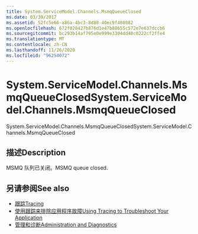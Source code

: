 ```yaml
---
title: System.ServiceModel.Channels.MsmqQueueClosed
ms.date: 03/30/2017
ms.assetid: 52fc5e66-a86a-4bc3-8d88-40ec9f408082
ms.openlocfilehash: 672f028427b876d1e47b88655c572e7e637dccb6
ms.sourcegitcommit: bc293b14af795e0e999e3304dd40c0222cf2ffe4
ms.translationtype: MT
ms.contentlocale: zh-CN
ms.lasthandoff: 11/26/2020
ms.locfileid: "96254072"
---
```

# <a name="systemservicemodelchannelsmsmqqueueclosed"></a><span data-ttu-id="39360-102">System.ServiceModel.Channels.MsmqQueueClosed</span><span class="sxs-lookup"><span data-stu-id="39360-102">System.ServiceModel.Channels.MsmqQueueClosed</span></span>

<span data-ttu-id="39360-103">System.ServiceModel.Channels.MsmqQueueClosed</span><span class="sxs-lookup"><span data-stu-id="39360-103">System.ServiceModel.Channels.MsmqQueueClosed</span></span>  
  
## <a name="description"></a><span data-ttu-id="39360-104">描述</span><span class="sxs-lookup"><span data-stu-id="39360-104">Description</span></span>  

 <span data-ttu-id="39360-105">MSMQ 队列已关闭。</span><span class="sxs-lookup"><span data-stu-id="39360-105">MSMQ queue closed.</span></span>  
  
## <a name="see-also"></a><span data-ttu-id="39360-106">另请参阅</span><span class="sxs-lookup"><span data-stu-id="39360-106">See also</span></span>

- [<span data-ttu-id="39360-107">跟踪</span><span class="sxs-lookup"><span data-stu-id="39360-107">Tracing</span></span>](index.md)
- [<span data-ttu-id="39360-108">使用跟踪来排除应用程序故障</span><span class="sxs-lookup"><span data-stu-id="39360-108">Using Tracing to Troubleshoot Your Application</span></span>](using-tracing-to-troubleshoot-your-application.md)
- [<span data-ttu-id="39360-109">管理和诊断</span><span class="sxs-lookup"><span data-stu-id="39360-109">Administration and Diagnostics</span></span>](../index.md)
